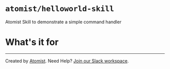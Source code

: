 # `atomist/helloworld-skill`

<!---atomist-skill-description:start--->

Atomist Skill to demonstrate a simple command handler

<!---atomist-skill-description:end--->
<!---atomist-skill-readme:start--->

# What's it for

<!---atomist-skill-readme:end--->

---

Created by [Atomist][atomist]. Need Help? [Join our Slack workspace][slack].

[atomist]: https://atomist.com/ "Atomist - How Teams Deliver Software"
[slack]: https://join.atomist.com/ "Atomist Community Slack"
